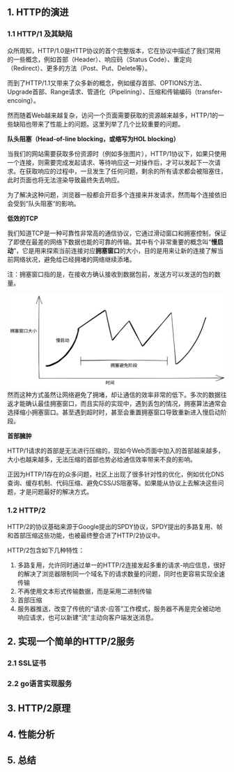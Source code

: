 ```toc
```

##  1. HTTP的演进
###  1.1 HTTP/1 及其缺陷
众所周知，HTTP/1.0是HTTP协议的首个完整版本，它在协议中描述了我们常用的一些概念，例如首部（Header）、响应码（Status Code）、重定向（Redirect）、更多的方法（Post、Put、Delete等）。

而到了HTTP/1.1又带来了众多新的概念，例如缓存首部、OPTIONS方法、Upgrade首部、Range请求、管道化（Pipelining）、压缩和传输编码（transfer-encoing）。

然而随着Web越来越复杂，访问一个页面需要获取的资源越来越多，HTTP/1的一些缺陷也带来了性能上的问题。这里列举了几个比较重要的问题。

**队头阻塞（Head-of-line blocking，或缩写为HOL blocking）**

当我们的网站需要获取多份资源时（例如多张图片），HTTP/1协议下，如果只使用一个连接，则需要完成发起请求、等待响应这一对操作后，才可以发起下一次请求。在获取响应的过程中，一旦发生了任何问题，剩余的所有请求都会被阻塞住，此时页面也将无法渲染导致最终失去响应。

为了解决这种问题，浏览器一般都会开启多个连接来并发请求，然而每个连接依旧会受到“队头阻塞“的影响。

**低效的TCP**

我们知道TCP是一种可靠性非常高的通信协议，它通过滑动窗口和拥塞控制，保证了即使在最差的网络下数据也能的可靠的传输。其中有个非常重要的概念叫“**慢启动**”，它是用来探索当前连接对应**拥塞窗口**的大小，目的是用来让新的连接了解当前网络状况，避免给已经拥堵的网络继续添堵。

注：拥塞窗口指的是，在接收方确认接收到数据包前，发送方可以发送的包的数量。

![tcp_congrestion](../images/tcp_congrestion.svg)
然而这种方式虽然让网络避免了拥堵，却让通信的效率非常的低下。多次的数据往返才能确认最佳拥塞窗口，而且实际的实现中，遇到丢包的情况，拥塞算法通常会选择缩小拥塞窗口。甚至遇到超时时，甚至会重置拥塞窗口导致重新进入慢启动阶段。

**首部臃肿**

HTTP/1请求的首部是无法进行压缩的，现如今Web页面中加入的首部越来越多，大小也越来越多，无法压缩的首部也势必给通信效率带来不良的影响。

正因为HTTP/1存在的众多问题，社区上出现了很多针对性的优化，例如优化DNS查询、缓存机制、代码压缩、避免CSS/JS阻塞等。如果能从协议上去解决这些问题，才是问题最好的解决方式。

###  1.2 HTTP/2
HTTP/2的协议基础来源于Google提出的SPDY协议，SPDY提出的多路复用、帧和首部压缩这些功能，也被最终整合进了HTTP/2协议中。

HTTP/2包含如下几种特性：
1. 多路复用，允许同时通过单一的HTTP/2连接发起多重的请求-响应信息，很好的解决了浏览器限制同一个域名下的请求数量的问题，同时也更容易实现全速传输
2. 不再使用文本形式传输数据，而是采用二进制传输
3. 首部压缩
4. 服务器推送，改变了传统的“请求-应答”工作模式，服务器不再是完全被动地响应请求，也可以新建“流”主动向客户端发送消息。

## 2. 实现一个简单的HTTP/2服务
### 2.1 SSL证书
### 2.2 go语言实现服务

## 3. HTTP/2原理

## 4. 性能分析

## 5. 总结
